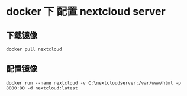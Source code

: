 # docker 下 配置  nextcloud server 


## 下载镜像
```
docker pull nextcloud
```

## 配置镜像

```
docker run --name nextcloud -v C:\nextcloudserver:/var/www/html -p 8080:80 -d nextcloud:latest
```